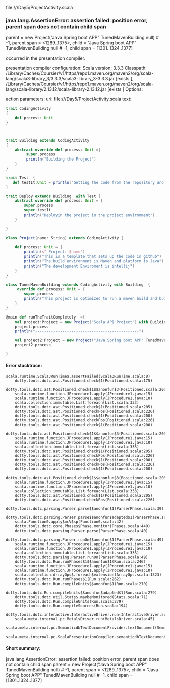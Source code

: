 file://<WORKSPACE>/Day5/ProjectActivity.scala
### java.lang.AssertionError: assertion failed: position error, parent span does not contain child span
parent      = new Project("Java Spring boot APP" TunedMavenBuilding null) # -1,
parent span = <1289..1375>,
child       = "Java Spring boot APP" TunedMavenBuilding null # -1,
child span  = [1301..1324..1377]

occurred in the presentation compiler.

presentation compiler configuration:
Scala version: 3.3.3
Classpath:
<HOME>/Library/Caches/Coursier/v1/https/repo1.maven.org/maven2/org/scala-lang/scala3-library_3/3.3.3/scala3-library_3-3.3.3.jar [exists ], <HOME>/Library/Caches/Coursier/v1/https/repo1.maven.org/maven2/org/scala-lang/scala-library/2.13.12/scala-library-2.13.12.jar [exists ]
Options:



action parameters:
uri: file://<WORKSPACE>/Day5/ProjectActivity.scala
text:
```scala
trait CodingActivity
{
    def process: Unit
}



trait Building extends CodingActivity
{
    abstract override def process: Unit ={
         super.process
         println("Building the Project") 
    }
}

trait Test  {
   def testIt:Unit = println("Getting the code from the repository and Testing it")
}

trait Deploy extends Building  with Test {
    abstract override def process: Unit = {
        super.process
        super.testIt
        println("Deployin the project in the project environment")
    }

}

class Project(name: String) extends CodingActivity {
    
    def process: Unit = {
        println(s" Project: $name")
        println("This is a template that sets up the code in github")
        println("The build environment is Maven and platform is Java")
        println("The development Enviroment is intellij")
    }
}

class TunedMavenBuilding extends CodingActivity with Building  {
     override def process: Unit = {
        super.process
        println("This project is optimized to run a maven build and building it")
    } 
}

@main def runTheTraitCompletely  ={
    val project:Project = new Project("Scala API Project") with Building with Deploy
    project.process
    println("----------------------------------------------")

    val project2:Project = new Project("Java Spring boot APP" TunedMavenBuilding with Deploy
    project2.process

}
```



#### Error stacktrace:

```
scala.runtime.Scala3RunTime$.assertFailed(Scala3RunTime.scala:8)
	dotty.tools.dotc.ast.Positioned.check$1(Positioned.scala:175)
	dotty.tools.dotc.ast.Positioned.check$1$$anonfun$3(Positioned.scala:205)
	scala.runtime.function.JProcedure1.apply(JProcedure1.java:15)
	scala.runtime.function.JProcedure1.apply(JProcedure1.java:10)
	scala.collection.immutable.List.foreach(List.scala:333)
	dotty.tools.dotc.ast.Positioned.check$1(Positioned.scala:205)
	dotty.tools.dotc.ast.Positioned.checkPos(Positioned.scala:226)
	dotty.tools.dotc.ast.Positioned.check$1(Positioned.scala:200)
	dotty.tools.dotc.ast.Positioned.checkPos(Positioned.scala:226)
	dotty.tools.dotc.ast.Positioned.check$1(Positioned.scala:200)
	dotty.tools.dotc.ast.Positioned.check$1$$anonfun$3(Positioned.scala:205)
	scala.runtime.function.JProcedure1.apply(JProcedure1.java:15)
	scala.runtime.function.JProcedure1.apply(JProcedure1.java:10)
	scala.collection.immutable.List.foreach(List.scala:333)
	dotty.tools.dotc.ast.Positioned.check$1(Positioned.scala:205)
	dotty.tools.dotc.ast.Positioned.checkPos(Positioned.scala:226)
	dotty.tools.dotc.ast.Positioned.check$1(Positioned.scala:200)
	dotty.tools.dotc.ast.Positioned.checkPos(Positioned.scala:226)
	dotty.tools.dotc.ast.Positioned.check$1(Positioned.scala:200)
	dotty.tools.dotc.ast.Positioned.check$1$$anonfun$3(Positioned.scala:205)
	scala.runtime.function.JProcedure1.apply(JProcedure1.java:15)
	scala.runtime.function.JProcedure1.apply(JProcedure1.java:10)
	scala.collection.immutable.List.foreach(List.scala:333)
	dotty.tools.dotc.ast.Positioned.check$1(Positioned.scala:205)
	dotty.tools.dotc.ast.Positioned.checkPos(Positioned.scala:226)
	dotty.tools.dotc.parsing.Parser.parse$$anonfun$1(ParserPhase.scala:39)
	dotty.tools.dotc.parsing.Parser.parse$$anonfun$adapted$1(ParserPhase.scala:40)
	scala.Function0.apply$mcV$sp(Function0.scala:42)
	dotty.tools.dotc.core.Phases$Phase.monitor(Phases.scala:440)
	dotty.tools.dotc.parsing.Parser.parse(ParserPhase.scala:40)
	dotty.tools.dotc.parsing.Parser.runOn$$anonfun$1(ParserPhase.scala:49)
	scala.runtime.function.JProcedure1.apply(JProcedure1.java:15)
	scala.runtime.function.JProcedure1.apply(JProcedure1.java:10)
	scala.collection.immutable.List.foreach(List.scala:333)
	dotty.tools.dotc.parsing.Parser.runOn(ParserPhase.scala:49)
	dotty.tools.dotc.Run.runPhases$1$$anonfun$1(Run.scala:246)
	scala.runtime.function.JProcedure1.apply(JProcedure1.java:15)
	scala.runtime.function.JProcedure1.apply(JProcedure1.java:10)
	scala.collection.ArrayOps$.foreach$extension(ArrayOps.scala:1323)
	dotty.tools.dotc.Run.runPhases$1(Run.scala:262)
	dotty.tools.dotc.Run.compileUnits$$anonfun$1(Run.scala:270)
	dotty.tools.dotc.Run.compileUnits$$anonfun$adapted$1(Run.scala:279)
	dotty.tools.dotc.util.Stats$.maybeMonitored(Stats.scala:71)
	dotty.tools.dotc.Run.compileUnits(Run.scala:279)
	dotty.tools.dotc.Run.compileSources(Run.scala:194)
	dotty.tools.dotc.interactive.InteractiveDriver.run(InteractiveDriver.scala:165)
	scala.meta.internal.pc.MetalsDriver.run(MetalsDriver.scala:45)
	scala.meta.internal.pc.SemanticdbTextDocumentProvider.textDocument(SemanticdbTextDocumentProvider.scala:34)
	scala.meta.internal.pc.ScalaPresentationCompiler.semanticdbTextDocument$$anonfun$1(ScalaPresentationCompiler.scala:217)
```
#### Short summary: 

java.lang.AssertionError: assertion failed: position error, parent span does not contain child span
parent      = new Project("Java Spring boot APP" TunedMavenBuilding null) # -1,
parent span = <1289..1375>,
child       = "Java Spring boot APP" TunedMavenBuilding null # -1,
child span  = [1301..1324..1377]